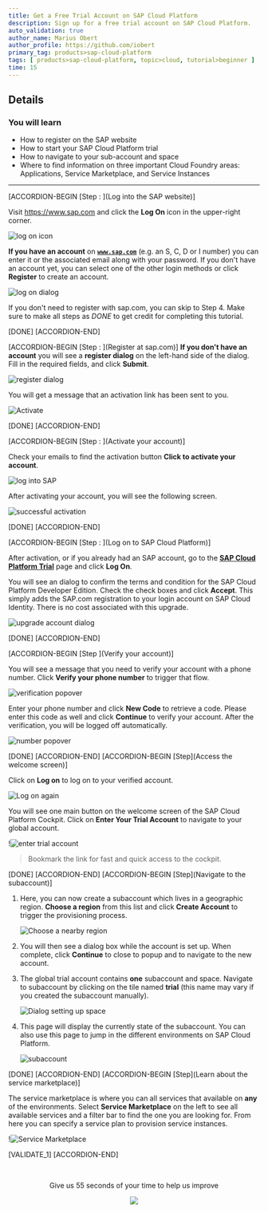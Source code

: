 ```yaml
---
title: Get a Free Trial Account on SAP Cloud Platform
description: Sign up for a free trial account on SAP Cloud Platform.
auto_validation: true
author_name: Marius Obert
author_profile: https://github.com/iobert
primary_tag: products>sap-cloud-platform
tags: [ products>sap-cloud-platform, topic>cloud, tutorial>beginner ]
time: 15
---
```


## Details
### You will learn  
  - How to register on the SAP website
  - How to start your SAP Cloud Platform trial
  - How to navigate to your sub-account and space
  - Where to find information on three important Cloud Foundry areas:  Applications, Service Marketplace, and Service Instances

---

[ACCORDION-BEGIN [Step : ](Log into the SAP website)]

Visit <https://www.sap.com> and click the **Log On** icon in the upper-right corner.

![log on icon](homepage.png)

**If you have an account** on <a href="https://www.sap.com" target="new"><b>`www.sap.com`</b></a> (e.g. an S, C, D or I number) you can enter it or the associated email along with your password. If you don't have an account yet, you can select one of the other login methods or click **Register** to create an account.

![log on dialog](option-logon.png)

If you don't need to register with sap.com, you can skip to Step 4. Make sure to make all steps as _DONE_ to get credit for completing this tutorial.

[DONE]
[ACCORDION-END]

[ACCORDION-BEGIN [Step : ](Register at sap.com)]
**If you don't have an account** you will see a **register dialog** on the left-hand side of the dialog. Fill in the required fields, and click **Submit**.

![register dialog](option-register.png)

You will get a message that an activation link has been sent to you.

![Activate](register_confirm.png)

[DONE]
[ACCORDION-END]

[ACCORDION-BEGIN [Step : ](Activate your account)]

Check your emails to find the activation button **Click to activate your account**.

![log into SAP](log-into-sap.png)

After activating your account, you will see the following screen.

![successful activation](successful-activation.png)

[DONE]
[ACCORDION-END]

[ACCORDION-BEGIN [Step : ](Log on to SAP Cloud Platform)]

After activation, or if you already had an SAP account, go to the <a href="https://account.hanatrial.ondemand.com/" target="new"><b>SAP Cloud Platform Trial</b></a>  page and click **Log On**.

You will see an dialog to confirm the terms and condition for the SAP Cloud Platform Developer Edition. Check the check boxes and click **Accept**. This simply adds the SAP.com registration to your login account on SAP Cloud Identity. There is no cost associated with this upgrade.

![upgrade account dialog](legal-disclaimer.png)

[DONE]
[ACCORDION-END]



[ACCORDION-BEGIN [Step ](Verify your account)]

You will see a message that you need to verify your account with a phone number. Click **Verify your phone number** to trigger that flow.

![verification popover](verification.png)

Enter your phone number and click **New Code** to retrieve a code. Please enter this code as well and click **Continue** to verify your account. After the verification, you will be logged off automatically.

![number popover](number.png)


[DONE]
[ACCORDION-END]
[ACCORDION-BEGIN [Step](Access the welcome screen)]

Click on **Log on** to log on to your verified account.

 ![Log on again](logon-again.png)

 You will see one main button on the welcome screen of the SAP Cloud Platform Cockpit. Click on **Enter Your Trial Account** to navigate to your global account.

 !![enter trial account](enter-trial.png)


> Bookmark the link for fast and quick access to the cockpit.  


[DONE]
[ACCORDION-END]
[ACCORDION-BEGIN [Step](Navigate to the subaccount)]

1. Here, you can now create a subaccount which lives in a geographic region. **Choose a region** from this list and click **Create Account** to trigger the provisioning process.

    ![Choose a nearby region](select-region.png)

2. You will then see a dialog box while the account is set up.  When complete, click **Continue** to close to popup and to navigate to the new account.

3. The global trial account contains **one** subaccount and space. Navigate to subaccount by clicking on the tile named **trial** (this name may vary if you created the subaccount manually).

    ![Dialog setting up space](trial-created.png)

4. This page will display the currently state of the subaccount. You can also use this page to jump in the different environments on SAP Cloud Platform.

    ![subaccount](sub-account.png)



[DONE]
[ACCORDION-END]
[ACCORDION-BEGIN [Step](Learn about the service marketplace)]


The service marketplace is where you can all services that available on **any** of the environments. Select **Service Marketplace** on the left to see all available services and a filter bar to find the one you are looking for. From here you can specify a service plan to provision service instances.

!![Service Marketplace](marketplace.png)

[VALIDATE_1]
[ACCORDION-END]

<br />
<p style="text-align: center;">Give us 55 seconds of your time to help us improve</p>

<p style="text-align: center;"><a href="https://sapinsights.eu.qualtrics.com/jfe/form/SV_0im30RgTkbEEHMV?TutorialID=hcp-create-trial-account&graphics=true" target="_blank"><img src="https://raw.githubusercontent.com/SAPDocuments/Tutorials/master/data/images/285738_Emotion_Faces_R_purple.png"></a></p>
